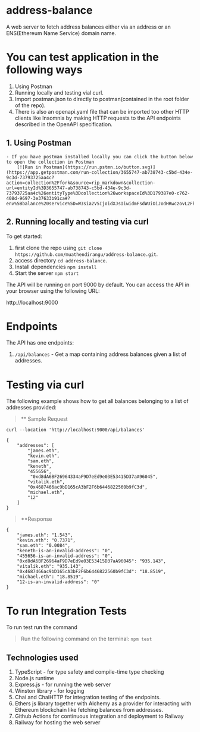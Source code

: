 # address-balance
A web server to fetch address balances either via an address or an ENS(Ethereum Name Service) domain name.

# You can test application in the following ways
   1. Using Postman
   2. Running locally and testing vial curl.
   3. Import postman.json to directly to postman(contained in the root folder of the repo).
   4. There is also an openapi.yaml file that can be imported too other HTTP clients like Insomnia by making HTTP requests to the API endpoints described in the OpenAPI specification.

## 1. Using Postman
    - If you have postman installed locally you can click the button below to open the collection in Postman
        [![Run in Postman](https://run.pstmn.io/button.svg)](https://app.getpostman.com/run-collection/3655747-ab738743-c5bd-434e-9c3d-73793725aa4c?action=collection%2Ffork&source=rip_markdown&collection-url=entityId%3D3655747-ab738743-c5bd-434e-9c3d-73793725aa4c%26entityType%3Dcollection%26workspaceId%3D179387e0-c762-408d-9697-3e37633b91ca#?env%5Bbalance%20service%5D=W3sia2V5IjoidXJsIiwidmFsdWUiOiJodHRwczovL2FkZHJlc3MtYmFsYW5jZS1wcm9kdWN0aW9uLnVwLnJhaWx3YXkuYXBwLyIsImVuYWJsZWQiOnRydWUsInR5cGUiOiJkZWZhdWx0Iiwic2Vzc2lvblZhbHVlIjoiaHR0cHM6Ly9hZGRyZXNzLWJhbGFuY2UtcHJvZHVjdGlvbi51cC5yYWlsd2F5LmFwcC8iLCJzZXNzaW9uSW5kZXgiOjB9XQ==)


## 2. Running locally and testing via curl

To get started:

1. first clone the repo using `git clone https://github.com/muathendirangu/address-balance.git`.
2. access directory `cd address-balance`.
3. Install dependencies `npm install`
4. Start the server `npm start`

The API will be running on port 9000 by default. You can access the API in your browser using the following URL:

http://localhost:9000

# Endpoints

The API has one endpoints:

1. `/api/balances` - Get a map containing address balances given a list of addresses.


# Testing via curl

The following example shows how to get all balances belonging to a list of addresses provided:

> ** Sample Request
```
curl --location 'http://localhost:9000/api/balances'
```

```
{
    "addresses": [
        "james.eth",
        "kevin.eth",
        "sam.eth",
        "keneth",
        "455656",
         "0xd8dA6BF26964334aF9D7eEd9e03E53415D37aA96045",
        "vitalik.eth",
        "0x4687466ac9bD165cA3bF2F6b6446822560b9fC3d",
        "michael.eth",
        "12"
    ]
}

```
> **Response

```
{
    "james.eth": "1.543",
    "kevin.eth": "0.7371",
    "sam.eth": "0.0084",
    "keneth-is-an-invalid-address": "0",
    "455656-is-an-invalid-address": "0",
    "0xd8dA6BF26964aF9D7eEd9e03E53415D37aA96045": "935.143",
    "vitalik.eth": "935.143",
    "0x4687466ac9bD165cA3bF2F6b6446822560b9fC3d": "18.8519",
    "michael.eth": "18.8519",
    "12-is-an-invalid-address": "0"
}
```

# To run Integration Tests
To run test run the command
> Run the following command on the terminal: `npm test`

## Technologies used
 1. TypeScript - for type safety and compile-time type checking
 1. Node.js runtime
 2. Express.js - for running the web server
 3. Winston library - for logging
 4. Chai and ChaiHTTP for integration testing of the endpoints.
 5. Ethers js library together with Alchemy as a provider for interacting with Ethereum blockchain like fetching balances from addresses.
 6. Github Actions for continuous integration and deployment to Railway
 7. Railway for hosting the web server

